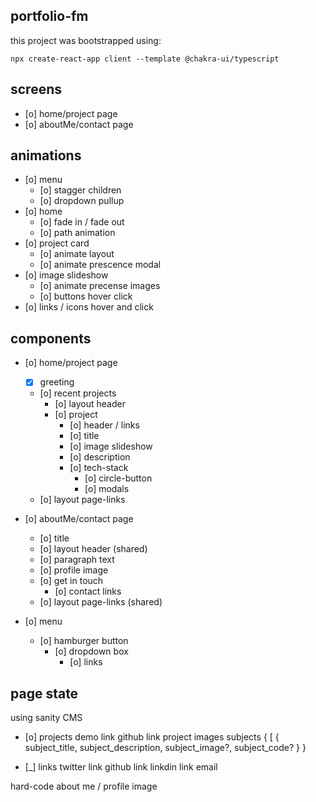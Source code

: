 ## portfolio-fm

this project was bootstrapped using:

```
npx create-react-app client --template @chakra-ui/typescript
```

## screens

- [o] home/project page
- [o] aboutMe/contact page

## animations

- [o] menu
  - [o] stagger children
  - [o] dropdown pullup
- [o] home
  - [o] fade in / fade out
  - [o] path animation
- [o] project card
  - [o] animate layout
  - [o] animate prescence modal
- [o] image slideshow
  - [o] animate precense images
  - [o] buttons hover click
- [o] links / icons hover and click

## components

- [o] home/project page

  - [x] greeting
  - [o] recent projects
    - [o] layout header
    - [o] project
      - [o] header / links
      - [o] title
      - [o] image slideshow
      - [o] description
      - [o] tech-stack
        - [o] circle-button
        - [o] modals
  - [o] layout page-links

- [o] aboutMe/contact page

  - [o] title
  - [o] layout header (shared)
  - [o] paragraph text
  - [o] profile image
  - [o] get in touch
    - [o] contact links
  - [o] layout page-links (shared)

- [o] menu
  - [o] hamburger button
    - [o] dropdown box
      - [o] links

## page state

using sanity CMS

- [o] projects
  demo link
  github link
  project images
  subjects
  { [ { subject_title, subject_description, subject_image?, subject_code? } }

- [_] links
  twitter link
  github link
  linkdin link
  email

hard-code about me / profile image
